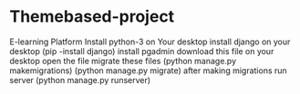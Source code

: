 # Themebased-project
E-learning Platform
Install python-3 on Your desktop
install django on your desktop (pip -install django)
install pgadmin
download this file on your desktop 
open the file
migrate these files (python manage.py makemigrations)
                    (python manage.py migrate)
after making migrations run server (python manage.py runserver)
